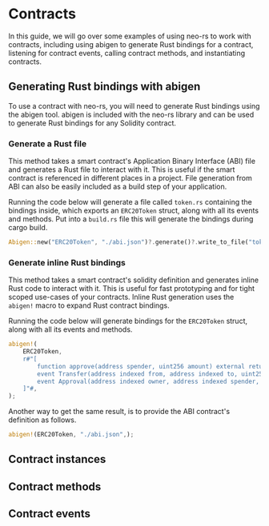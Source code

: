 # Contracts
In this guide, we will go over some examples of using neo-rs to work with contracts, including using abigen to generate Rust bindings for a contract, listening for contract events, calling contract methods, and instantiating contracts.

## Generating Rust bindings with abigen
To use a contract with neo-rs, you will need to generate Rust bindings using the abigen tool. abigen is included with the neo-rs library and can be used to generate Rust bindings for any Solidity contract.

### Generate a Rust file
This method takes a smart contract's Application Binary Interface (ABI) file and generates a Rust file to interact with it. This is useful if the smart contract is referenced in different places in a project. File generation from ABI can also be easily included as a build step of your application.

Running the code below will generate a file called `token.rs` containing the bindings inside, which exports an `ERC20Token` struct, along with all its events and methods. Put into a `build.rs` file this will generate the bindings during cargo build.

```rust
Abigen::new("ERC20Token", "./abi.json")?.generate()?.write_to_file("token.rs")?;
```

### Generate inline Rust bindings
This method takes a smart contract's solidity definition and generates inline Rust code to interact with it. This is useful for fast prototyping and for tight scoped use-cases of your contracts. Inline Rust generation uses the `abigen!` macro to expand Rust contract bindings.

Running the code below will generate bindings for the `ERC20Token` struct, along with all its events and methods.
```rust
abigen!(
    ERC20Token,
    r#"[
        function approve(address spender, uint256 amount) external returns (bool)
        event Transfer(address indexed from, address indexed to, uint256 value)
        event Approval(address indexed owner, address indexed spender, uint256 value)
    ]"#,
);
```

Another way to get the same result, is to provide the ABI contract's definition as follows.
```rust 
abigen!(ERC20Token, "./abi.json",);
```

## Contract instances
## Contract methods
## Contract events

